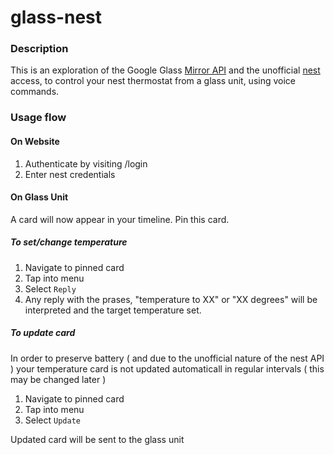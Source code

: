 # glass-nest

### Description

This is an exploration of the Google Glass [Mirror API](https://developers.google.com/glass/overview) and the unofficial [nest](http://nest.com) access, to control your nest thermostat from a glass unit, using voice commands.


### Usage flow

#### On Website

1. Authenticate by visiting /login
2. Enter nest credentials

#### On Glass Unit

A card will now appear in your timeline. Pin this card.

##### To set/change temperature

1. Navigate to pinned card
2. Tap into menu
3. Select `Reply`
4. Any reply with the prases, "temperature to XX" or "XX degrees" will be interpreted and the target temperature set.

##### To update card

In order to preserve battery ( and due to the unofficial nature of the nest API ) your temperature card is not updated automaticall in regular intervals ( this may be changed later )

1. Navigate to pinned card
2. Tap into menu
3. Select `Update`

Updated card will be sent to the glass unit